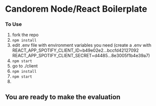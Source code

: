 # Candorem Node/React Boilerplate

### To Use

1. fork the repo
2. `npm install`
3. edit .env file with environment variables you need
    (create a .env with     
    REACT_APP_SPOTIFY_CLIENT_ID=b49e02e2...bccfd42127092
    REACT_APP_SPOTIFY_CLIENT_SECRET=d4485...8e3005f1b4e39a7)
4. `npm start`
5. go to ./client
6. `npm install`
7. `npm start`
8. 
## You are ready to make the evaluation
